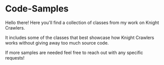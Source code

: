 # Code-Samples
Hello there! 
Here you'll find a collection of classes from my work on Knight Crawlers.

It includes some of the classes that best showcase how Knight Crawlers works without giving away too much source code.

If more samples are needed feel free to reach out with any specific requests!
